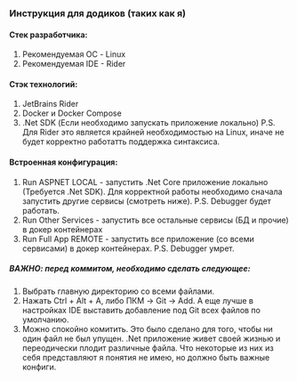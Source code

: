 ### Инструкция для додиков (таких как я)

#### Стек разработчика:
1) Рекомендуемая ОС - Linux
2) Рекомендуемая IDE - Rider

#### Стэк технологий:
1) JetBrains Rider
2) Docker и Docker Compose
3) .Net SDK (Если необходимо запускать приложение локально)
P.S. Для Rider это является крайней необходимостью на Linux, иначе не будет корректно работатть поддержка синтаксиса.

#### Встроенная конфигурация:
1) Run ASPNET LOCAL - запустить .Net Core приложение локально (Требуется .Net SDK). Для корректной работы необходимо сначала запустить другие сервисы (смотреть ниже). P.S. Debugger будет работать.
2) Run Other Services - запустить все остальные сервисы (БД и прочие) в докер контейнерах
3) Run Full App REMOTE - запустить все приложение (со всеми сервисами) в докер контейнерах. P.S. Debugger умрет.

##### ВАЖНО: перед коммитом, необходимо сделать следующее:
1) Выбрать главную директорию со всеми файлами.
2) Нажать Ctrl + Alt + A, либо ПКМ -> Git -> Add. А еще лучше в настройках IDE выставить добавление под Git всех файлов по умолчанию.
3) Можно спокойно комитить. Это было сделано для того, чтобы ни один файл не был упущен. .Net приложение живет своей жизнью и переодически плодит различные файла. Что некоторые из них из себя представляют я понятия не имею, но должно быть важные конфиги.